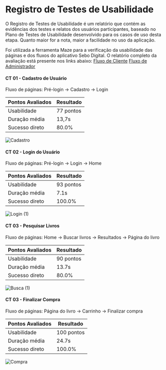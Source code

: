 # Registro de Testes de Usabilidade

O Registro de Testes de Usabilidade é um relatório que contém as evidências dos testes e relatos dos usuários participantes, baseado no Plano de Testes de Usabilidade desenvolvido para os casos de uso desta etapa. Quanto maior for a nota, maior a facilidade no uso da aplicação.

Foi utilizada a ferramenta Maze para a verificação da usabilidade das páginas e dos fluxos do aplicativo Sebo Digital. O relatório completo da avaliação está presente nos links abaixo:
 <a href="https://app.maze.co/report/Sebo-Cliente/cml6n1hlhdrfr5e/intro">Fluxo de Cliente</a>
 <a href=#>Fluxo de Administrador</a>
 
#### CT 01 - Cadastro de Usuário
Fluxo de páginas: Pré-login -> Cadastro -> Login

| Pontos Avaliados | Resultado                                  |
| -----------------|--------------------------------------------|
| Usabilidade      | 77 pontos                                  |
| Duração média    | 13,7s                                      |
| Sucesso direto   | 80.0%                                      |


![Cadastro](https://user-images.githubusercontent.com/89920953/236698331-7afdcc43-da47-4cfc-8a19-1e4ee40423ad.png)

#### CT 02 - Login do Usuário
Fluxo de páginas: Pré-login -> Login -> Home

| Pontos Avaliados | Resultado                                  |
| -----------------|--------------------------------------------|
| Usabilidade      | 93 pontos                                  |
| Duração média    | 7.1s                                       |
| Sucesso direto   | 100.0%                                     |


![Login (1)](https://user-images.githubusercontent.com/89920953/236698773-025017b8-a5b9-4264-b803-9c0eb9ea298d.png)


#### CT 03 - Pesquisar Livros
Fluxo de páginas: Home -> Buscar livros -> Resultados -> Página do livro

| Pontos Avaliados | Resultado                                  |
| -----------------|--------------------------------------------|
| Usabilidade      | 90 pontos                                  |
| Duração média    | 13.7s                                      |
| Sucesso direto   | 80.0%                                      |

![Busca (1)](https://user-images.githubusercontent.com/89920953/236699179-de836e4f-cfb3-4287-9316-a310644ee8fd.png)


#### CT 03 - Finalizar Compra
Fluxo de páginas: Página do livro -> Carrinho -> Finalizar compra

| Pontos Avaliados | Resultado                                  |
| -----------------|--------------------------------------------|
| Usabilidade      | 100 pontos                                 |
| Duração média    | 24.7s                                      |
| Sucesso direto   | 100.0%                                     |

![Compra](https://user-images.githubusercontent.com/89920953/236699570-ec4f50ab-a37c-44f1-8480-e2474e9541a6.png)
